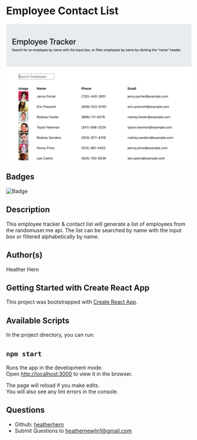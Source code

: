 # Employee Contact List

![App Screenshot](/public/img/appscreenshot.png)  

## Badges
![Badge](https://img.shields.io/badge/license-MIT-<green>) 

## Description
This employee tracker & contact list will generate a list of employees from the randomuser.me api. The list can be searched by name with the input box or filtered alphabetically by name. 

## Author(s)
Heather Hern

## Getting Started with Create React App

This project was bootstrapped with [Create React App](https://github.com/facebook/create-react-app).

## Available Scripts

In the project directory, you can run:

## `npm start`

Runs the app in the development mode.\
Open [http://localhost:3000](http://localhost:3000) to view it in the browser.

The page will reload if you make edits.\
You will also see any lint errors in the console.

## Questions
* Github: [heatherhern](http://github.com/heatherhern)
* Submit Questions to [heathernewlin1@gmail.com](heathernewlin1@gmail.com)
